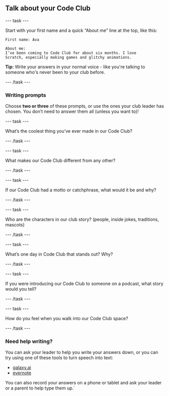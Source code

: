 ## Talk about your Code Club

--- task ---

Start with your first name and a quick “About me” line at the top, like this:

```text
First name: Ava

About me:
I’ve been coming to Code Club for about six months. I love 
Scratch, especially making games and glitchy animations.
```

**Tip:** Write your answers in your normal voice - like you're talking to someone who's never been to your club before.

--- /task ---

### Writing prompts

Choose **two or three** of these prompts, or use the ones your club leader has chosen. You don’t need to answer them all (unless you want to)!

--- task ---

What’s the coolest thing you’ve ever made in our Code Club?

--- /task ---

--- task ---

What makes our Code Club different from any other?

--- /task ---

--- task ---

If our Code Club had a motto or catchphrase, what would it be and why?

--- /task ---

--- task ---

Who are the characters in our club story? (people, inside jokes, traditions, mascots)

--- /task ---

--- task ---

What’s one day in Code Club that stands out? Why?

--- /task ---

--- task ---

If you were introducing our Code Club to someone on a podcast, what story would you tell?

--- /task ---

--- task ---

How do you feel when you walk into our Code Club space?

--- /task ---


### Need help writing?
You can ask your leader to help you write your answers down, or you can try using one of these tools to turn speech into text:

- [galaxy.ai](https://galaxy.ai/ai-transcription)
- [evernote](https://evernote.com/ai-transcribe)

You can also record your answers on a phone or tablet and ask your leader or a parent to help type them up.`



